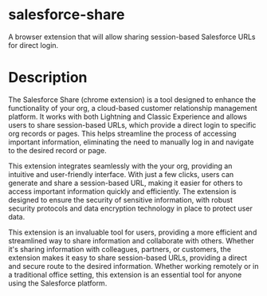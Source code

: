 # salesforce-share
A browser extension that will allow sharing session-based Salesforce URLs for direct login.

# Description
The Salesforce Share (chrome extension) is a tool designed to enhance the functionality of your org, a cloud-based customer relationship management platform. It works with both Lightning and Classic Experience and allows users to share session-based URLs, which provide a direct login to specific org records or pages. This helps streamline the process of accessing important information, eliminating the need to manually log in and navigate to the desired record or page.

This extension integrates seamlessly with the your org, providing an intuitive and user-friendly interface. With just a few clicks, users can generate and share a session-based URL, making it easier for others to access important information quickly and efficiently. The extension is designed to ensure the security of sensitive information, with robust security protocols and data encryption technology in place to protect user data.

This extension is an invaluable tool for users, providing a more efficient and streamlined way to share information and collaborate with others. Whether it's sharing information with colleagues, partners, or customers, the extension makes it easy to share session-based URLs, providing a direct and secure route to the desired information. Whether working remotely or in a traditional office setting, this extension is an essential tool for anyone using the Salesforce platform.
